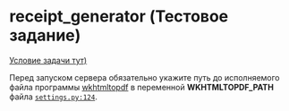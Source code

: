 # receipt_generator (Тестовое задание)

[Условие задачи тут)](https://hail-dime-646.notion.site/Python-ee2cacfa76dc4810b218cfb904a36a89)

Перед запуском сервера обязательно укажите путь до исполняемого файла программы [wkhtmltopdf](https://wkhtmltopdf.org/) в переменной **WKHTMLTOPDF_PATH** файла [`settings.py:124`](https://github.com/GAKiknadze/receipt_generator/blob/master/receipt_generator/receipt_generator/settings.py).
